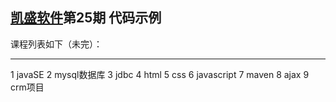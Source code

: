 ## [凯盛软件](http://www.kaishengit.com)第25期 代码示例 </br>
课程列表如下（未完）：
***
1 javaSE
2 mysql数据库
3 jdbc
4 html
5 css
6 javascript
7 maven
8 ajax
9 crm项目

